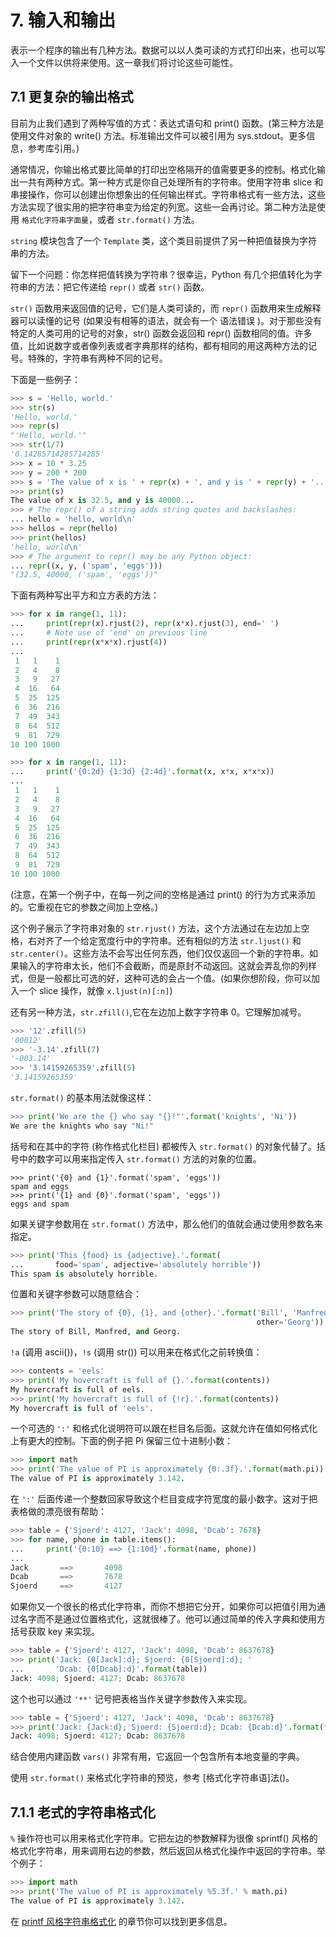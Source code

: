 # 7. 输入和输出

表示一个程序的输出有几种方法。数据可以以人类可读的方式打印出来，也可以写入一个文件以供将来使用。这一章我们将讨论这些可能性。

## 7.1 更复杂的输出格式

目前为止我们遇到了两种写值的方式：表达式语句和 print() 函数。(第三种方法是使用文件对象的 write() 方法。标准输出文件可以被引用为 sys.stdout。更多信息，参考库引用。)

通常情况，你输出格式要比简单的打印出空格隔开的值需要更多的控制。格式化输出一共有两种方式。第一种方式是你自己处理所有的字符串。使用字符串 slice 和串接操作，你可以创建出你想象出的任何输出样式。字符串格式有一些方法，这些方法实现了很实用的把字符串变为给定的列宽。这些一会再讨论。第二种方法是使用 `格式化字符串字面量`，或者 `str.format()` 方法。

`string` 模块包含了一个 `Template` 类，这个类目前提供了另一种把值替换为字符串的方法。

留下一个问题：你怎样把值转换为字符串？很幸运，Python 有几个把值转化为字符串的方法：把它传递给 `repr()` 或者 `str()` 函数。

`str()` 函数用来返回值的记号，它们是人类可读的，而 `repr()` 函数用来生成解释器可以读懂的记号 (如果没有相等的语法，就会有一个 语法错误 )。对于那些没有特定的人类可用的记号的对象，str() 函数会返回和 repr() 函数相同的值。许多值，比如说数字或者像列表或者字典那样的结构，都有相同的用这两种方法的记号。特殊的，字符串有两种不同的记号。

下面是一些例子：

```python
>>> s = 'Hello, world.'
>>> str(s)
'Hello, world.'
>>> repr(s)
"'Hello, world.'"
>>> str(1/7)
'0.14285714285714285'
>>> x = 10 * 3.25
>>> y = 200 * 200
>>> s = 'The value of x is ' + repr(x) + ', and y is ' + repr(y) + '...'
>>> print(s)
The value of x is 32.5, and y is 40000...
>>> # The repr() of a string adds string quotes and backslashes:
... hello = 'hello, world\n'
>>> hellos = repr(hello)
>>> print(hellos)
'hello, world\n'
>>> # The argument to repr() may be any Python object:
... repr((x, y, ('spam', 'eggs')))
"(32.5, 40000, ('spam', 'eggs'))"
```

下面有两种写出平方和立方表的方法：

```python
>>> for x in range(1, 11):
...     print(repr(x).rjust(2), repr(x*x).rjust(3), end=' ')
...     # Note use of 'end' on previous line
...     print(repr(x*x*x).rjust(4))
...
 1   1    1
 2   4    8
 3   9   27
 4  16   64
 5  25  125
 6  36  216
 7  49  343
 8  64  512
 9  81  729
10 100 1000

>>> for x in range(1, 11):
...     print('{0:2d} {1:3d} {2:4d}'.format(x, x*x, x*x*x))
...
 1   1    1
 2   4    8
 3   9   27
 4  16   64
 5  25  125
 6  36  216
 7  49  343
 8  64  512
 9  81  729
10 100 1000
```

(注意，在第一个例子中，在每一列之间的空格是通过 print() 的行为方式来添加的。它重视在它的参数之间加上空格。)

这个例子展示了字符串对象的 `str.rjust()` 方法，这个方法通过在左边加上空格，右对齐了一个给定宽度行中的字符串。还有相似的方法 `str.ljust()` 和 `str.center()`。这些方法不会写出任何东西，他们仅仅返回一个新的字符串。如果输入的字符串太长，他们不会截断，而是原封不动返回。这就会弄乱你的列样式，但是一般都比可选的好，这种可选的会占一个值。(如果你想阶段，你可以加入一个 slice 操作，就像 `x.ljust(n)[:n]`)

还有另一种方法，`str.zfill()`,它在左边加上数字字符串 0。它理解加减号。

```python
>>> '12'.zfill(5)
'00012'
>>> '-3.14'.zfill(7)
'-003.14'
>>> '3.14159265359'.zfill(5)
'3.14159265359'
```

`str.format()` 的基本用法就像这样：

```python
>>> print('We are the {} who say "{}!"'.format('knights', 'Ni'))
We are the knights who say "Ni!"
```

括号和在其中的字符 (称作格式化栏目) 都被传入 `str.format()` 的对象代替了。括号中的数字可以用来指定传入 `str.format()` 方法的对象的位置。

```phython
>>> print('{0} and {1}'.format('spam', 'eggs'))
spam and eggs
>>> print('{1} and {0}'.format('spam', 'eggs'))
eggs and spam
```

如果关键字参数用在 `str.format()` 方法中，那么他们的值就会通过使用参数名来指定。

```python
>>> print('This {food} is {adjective}.'.format(
...       food='spam', adjective='absolutely horrible'))
This spam is absolutely horrible.
```

位置和关键字参数可以随意结合：

```python
>>> print('The story of {0}, {1}, and {other}.'.format('Bill', 'Manfred',
                                                       other='Georg'))
The story of Bill, Manfred, and Georg.
```

`!a` (调用 ascii())，`!s` (调用 str()) 可以用来在格式化之前转换值：

```python
>>> contents = 'eels'
>>> print('My hovercraft is full of {}.'.format(contents))
My hovercraft is full of eels.
>>> print('My hovercraft is full of {!r}.'.format(contents))
My hovercraft is full of 'eels'.
``` 

一个可选的 `':'` 和格式化说明符可以跟在栏目名后面。这就允许在值如何格式化上有更大的控制。下面的例子把 Pi 保留三位十进制小数：

```python
>>> import math
>>> print('The value of PI is approximately {0:.3f}.'.format(math.pi))
The value of PI is approximately 3.142.
```

在 `':'` 后面传递一个整数回家导致这个栏目变成字符宽度的最小数字。这对于把表格做的漂亮很有帮助：

```python
>>> table = {'Sjoerd': 4127, 'Jack': 4098, 'Dcab': 7678}
>>> for name, phone in table.items():
...     print('{0:10} ==> {1:10d}'.format(name, phone))
...
Jack       ==>       4098
Dcab       ==>       7678
Sjoerd     ==>       4127
```

如果你又一个很长的格式化字符串，而你不想把它分开，如果你可以把值引用为通过名字而不是通过位置格式化，这就很棒了。他可以通过简单的传入字典和使用方括号获取 key 来实现。

```python
>>> table = {'Sjoerd': 4127, 'Jack': 4098, 'Dcab': 8637678}
>>> print('Jack: {0[Jack]:d}; Sjoerd: {0[Sjoerd]:d}; '
...       'Dcab: {0[Dcab]:d}'.format(table))
Jack: 4098; Sjoerd: 4127; Dcab: 8637678
```

这个也可以通过 `'**'` 记号把表格当作关键字参数传入来实现。

```python
>>> table = {'Sjoerd': 4127, 'Jack': 4098, 'Dcab': 8637678}
>>> print('Jack: {Jack:d}; Sjoerd: {Sjoerd:d}; Dcab: {Dcab:d}'.format(**table))
Jack: 4098; Sjoerd: 4127; Dcab: 8637678
```

结合使用内建函数 `vars()` 非常有用，它返回一个包含所有本地变量的字典。

使用 `str.format()` 来格式化字符串的预览，参考 [格式化字符串语]法()。

## 7.1.1 老式的字符串格式化

`%` 操作符也可以用来格式化字符串。它把左边的参数解释为很像 sprintf() 风格的格式化字符串，用来调用右边的参数，然后返回从格式化操作中返回的字符串。举个例子：

```python
>>> import math
>>> print('The value of PI is approximately %5.3f.' % math.pi)
The value of PI is approximately 3.142.
```

在 [printf 风格字符串格式化]() 的章节你可以找到更多信息。